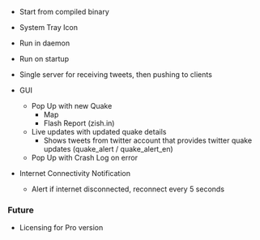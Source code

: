 - Start from compiled binary
- System Tray Icon
- Run in daemon
- Run on startup

- Single server for receiving tweets, then pushing to clients

- GUI
    - Pop Up with new Quake
        - Map
        - Flash Report (zish.in)
    - Live updates with updated quake details
        - Shows tweets from twitter account that provides twitter quake updates (quake_alert / quake_alert_en)
    - Pop Up with Crash Log on error

- Internet Connectivity Notification
    - Alert if internet disconnected, reconnect every 5 seconds

### Future
- Licensing for Pro version
